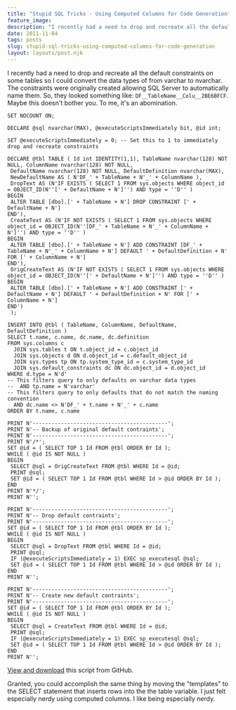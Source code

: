 ```yaml
---
title: "Stupid SQL Tricks - Using Computed Columns for Code Generation"
feature_image: 
description: "I recently had a need to drop and recreate all the default constraints on some tables so I could convert the data types of from varchar to…"
date: 2011-11-04
tags: posts
slug: stupid-sql-tricks-using-computed-columns-for-code-generation
layout: layouts/post.njk
---
```


I recently had a need to drop and recreate all the default constraints on some tables so I could convert the data types of from varchar to nvarchar. The constraints were originally created allowing SQL Server to automatically name them. So, they looked something like: `DF__TableName__Colu__2BE6BFCF`. Maybe this doesn't bother you. To me, it's an abomination.

```prettyprint
SET NOCOUNT ON;

DECLARE @sql nvarchar(MAX), @executeScriptsImmediately bit, @id int;

SET @executeScriptsImmediately = 0; -- Set this to 1 to immediately drop and recreate constraints

DECLARE @tbl TABLE ( Id int IDENTITY(1,1), TableName nvarchar(128) NOT NULL, ColumnName nvarchar(128) NOT NULL,
 DefaultName nvarchar(128) NOT NULL, DefaultDefinition nvarchar(MAX),
 NewDefaultName AS ( N'DF_' + TableName + N'_' + ColumnName ),
 DropText AS (N'IF EXISTS ( SELECT 1 FROM sys.objects WHERE object_id = OBJECT_ID(N''[' + DefaultName + N']'') AND type = ''D'' )
BEGIN
 ALTER TABLE [dbo].[' + TableName + N'] DROP CONSTRAINT [' + DefaultName + N']
END'),
 CreateText AS (N'IF NOT EXISTS ( SELECT 1 FROM sys.objects WHERE object_id = OBJECT_ID(N''[DF_' + TableName + N'_' + ColumnName + N']'') AND type = ''D'' )
BEGIN
 ALTER TABLE [dbo].[' + TableName + N'] ADD CONSTRAINT [DF_' + TableName + N'_' + ColumnName + N'] DEFAULT ' + DefaultDefinition + N' FOR [' + ColumnName + N']
END'),
 OrigCreateText AS (N'IF NOT EXISTS ( SELECT 1 FROM sys.objects WHERE object_id = OBJECT_ID(N''[' + DefaultName + N']'') AND type = ''D'' )
BEGIN
 ALTER TABLE [dbo].[' + TableName + N'] ADD CONSTRAINT [' + DefaultName + N'] DEFAULT ' + DefaultDefinition + N' FOR [' + ColumnName + N']
END')
 );

INSERT INTO @tbl ( TableName, ColumnName, DefaultName, DefaultDefinition )
SELECT t.name, c.name, dc.name, dc.definition
FROM sys.columns c
  JOIN sys.tables t ON t.object_id = c.object_id
  JOIN sys.objects d ON d.object_id = c.default_object_id
  JOIN sys.types tp ON tp.system_type_id = c.system_type_id
  JOIN sys.default_constraints dc ON dc.object_id = d.object_id
WHERE d.type = N'd'
-- This filters query to only defaults on varchar data types
--  AND tp.name = N'varchar'
-- This filters query to only defaults that do not match the naming convention
  AND dc.name <> N'DF_' + t.name + N'_' + c.name
ORDER BY t.name, c.name

PRINT N'-------------------------------------------';
PRINT N'-- Backup of original default contraints';
PRINT N'-------------------------------------------';
PRINT N'/*';
SET @id = ( SELECT TOP 1 Id FROM @tbl ORDER BY Id );
WHILE ( @id IS NOT NULL )
BEGIN
 SELECT @sql = OrigCreateText FROM @tbl WHERE Id = @id;
 PRINT @sql;
 SET @id = ( SELECT TOP 1 Id FROM @tbl WHERE Id > @id ORDER BY Id );
END
PRINT N'*/';
PRINT N'';

PRINT N'-------------------------------------------';
PRINT N'-- Drop default contraints';
PRINT N'-------------------------------------------';
SET @id = ( SELECT TOP 1 Id FROM @tbl ORDER BY Id );
WHILE ( @id IS NOT NULL )
BEGIN
 SELECT @sql = DropText FROM @tbl WHERE Id = @id;
 PRINT @sql;
 IF (@executeScriptsImmediately = 1) EXEC sp_executesql @sql;
 SET @id = ( SELECT TOP 1 Id FROM @tbl WHERE Id > @id ORDER BY Id );
END
PRINT N'';

PRINT N'-------------------------------------------';
PRINT N'-- Create new default contraints';
PRINT N'-------------------------------------------';
SET @id = ( SELECT TOP 1 Id FROM @tbl ORDER BY Id );
WHILE ( @id IS NOT NULL )
BEGIN
 SELECT @sql = CreateText FROM @tbl WHERE Id = @id;
 PRINT @sql;
 IF (@executeScriptsImmediately = 1) EXEC sp_executesql @sql;
 SET @id = ( SELECT TOP 1 Id FROM @tbl WHERE Id > @id ORDER BY Id );
END
PRINT N'';
```

[View and download](https://gist.github.com/1336229) this script from GitHub.

Granted, you could accomplish the same thing by moving the "templates" to the SELECT statement that inserts rows into the the table variable. I just felt especially nerdy using computed columns. I like being especially nerdy.
